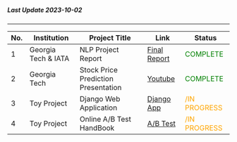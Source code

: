 ##### Last Update 2023-10-02
---
| No. | Institution | Project Title | Link | Status |
|-----------|-----------|-----------|-----------|-----------|
| 1 | Georgia Tech & IATA | NLP Project Report | [Final Report](https://drive.google.com/file/d/1SXueoSRs_-DWuFOUpSkaAPFTFfsgVhpn/view) | <span style="color: green;">COMPLETE</span> |
| 2 | Georgia Tech | Stock Price Prediction Presentation | [Youtube](https://youtu.be/suWANYxdGC0) | <span style="color: green;">COMPLETE</span> |
| 3 | Toy Project | Django Web Application |[Django App](https://github.com/Hazel-Yeom/Hazel-Public-Portfolio/tree/main/project_web_application)| <span style="color: orange;">/IN PROGRESS</span> |
| 4 | Toy Project | Online A/B Test HandBook | [A/B Test](https://github.com/Hazel-Yeom/Hazel-Public-Portfolio/tree/main/project_ab_test) | <span style="color: orange;">/IN PROGRESS</span> |
